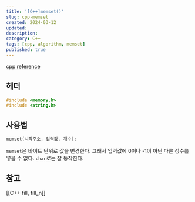 ```yaml
---
title: '[C++]memset()'
slug: cpp-memset
created: 2024-03-12
updated:
description:
category: C++
tags: [cpp, algorithm, memset]
published: true
---
```


[cpp reference][1]

## 헤더

```cpp
#include <memory.h>
#include <string.h>
```

## 사용법

```cpp
memset(시작주소, 입력값, 개수);
```

`memset`은 바이트 단위로 값을 변경한다. 그래서 입력값에 0이나 -1이 아닌 다른 정수를 넣을 수 없다. `char`로는 잘 동작한다.

## 참고

[[C++ fill, fill_n]]

[1]: https://en.cppreference.com/w/cpp/string/byte/memset
